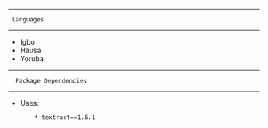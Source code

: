 -----------------------------

     Languages
---------------------------------

  * Igbo
  * Hausa
  * Yoruba
  
  
---------------------------
                                    
      Package Dependencies
---------------------------
* Uses:

          * textract==1.6.1
          
  
